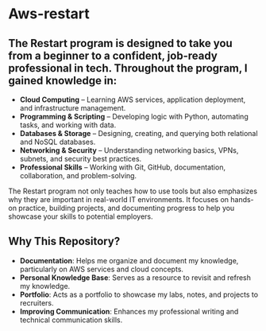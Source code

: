 # Aws-restart

## The Restart program is designed to take you from a beginner to a confident, job-ready professional in tech. Throughout the program, I gained knowledge in:
 - **Cloud Computing** – Learning AWS services, application deployment, and infrastructure management.
 - **Programming & Scripting** – Developing logic with Python, automating tasks, and working with data.
 - **Databases & Storage** – Designing, creating, and querying both relational and NoSQL databases.
 - **Networking & Security** – Understanding networking basics, VPNs, subnets, and security best practices.
 - **Professional Skills** – Working with Git, GitHub, documentation, collaboration, and problem-solving.
   
The Restart program not only teaches how to use tools but also emphasizes why they are important in real-world IT environments. It focuses on hands-on practice, building projects, and documenting progress to help you showcase your skills to potential employers.

## Why This Repository?
 - **Documentation**: Helps me organize and document my knowledge, particularly on AWS services and cloud concepts.
 - **Personal Knowledge Base**: Serves as a resource to revisit and refresh my knowledge.
 - **Portfolio**: Acts as a portfolio to showcase my labs, notes, and projects to recruiters.
 - **Improving Communication**: Enhances my professional writing and technical communication skills.
